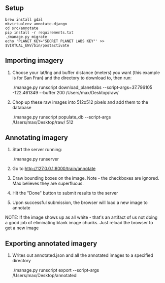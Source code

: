 Setup
-----------
    brew install gdal
    mkvirtualenv annotate-django
    cd src/annotate
    pip install -r requirements.txt
    ./manage.py migrate
    echo 'PLANET_KEY="SECRET PLANET LABS KEY"' >> $VIRTUAL_ENV/bin/postactivate

Importing imagery
-------------------
1. Choose your lat/lng and buffer distance (meters) you want (this example is for San Fran) and the directory to download to, then run:

    ./manage.py runscript download_planetlabs --script-args=37.796105 -122.461349 --buffer 200 /Users/max/Desktop/raw/

2. Chop up these raw images into 512x512 pixels and add them to the database

   ./manage.py runscript populate_db --script-args /Users/max/Desktop/raw/ 512

Annotating imagery
--------------------
1. Start the server running:

    ./manage.py runserver

2. Go to http://127.0.0.1:8000/train/annotate

3. Draw bounding boxes on the image.  Note - the checkboxes are ignored.  Max believes they are superfluous.

4. Hit the "Done" button to submit results to the server

5. Upon successful submission, the browser will load a new image to annotate

NOTE: If the image shows up as all white - that's an artifact of us not doing
a good job of eliminating blank image chunks.  Just reload the browser to get a new image

Exporting annotated imagery
-----------------------------
1. Writes out annotated.json and all the annotated images to a specified directory

    ./manage.py runscript export --script-args /Users/max/Desktop/annotated
